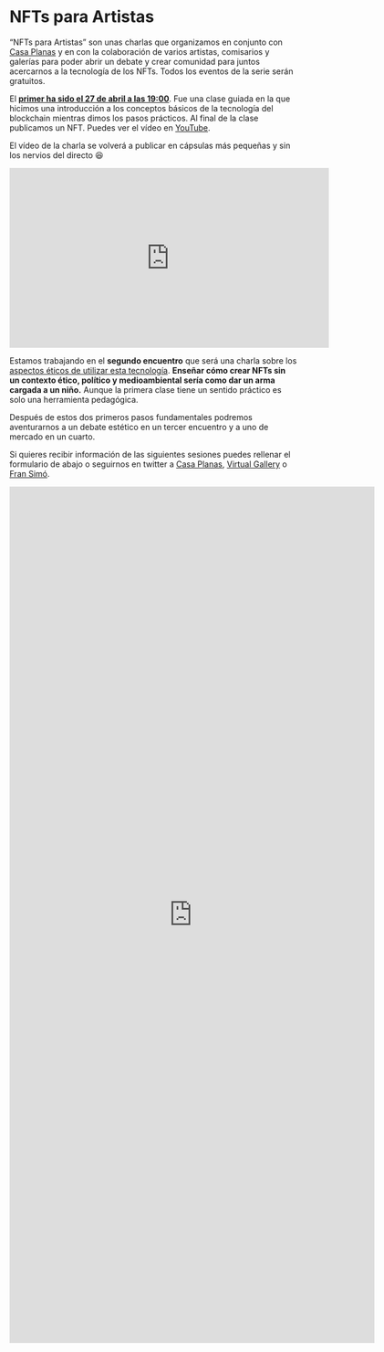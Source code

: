 # NFTs para Artistas

“NFTs para Artistas” son unas charlas que organizamos en conjunto con [Casa Planas](http://www.casaplanas.org/) y en con la colaboración de varios
artistas, comisarios y galerías para poder abrir un debate y crear comunidad para juntos acercarnos a la tecnología de
los NFTs. Todos los eventos de la serie serán gratuitos.

El [**primer ha sido el 27 de abril a las 19:00**](01_introduction/nft.md). Fue una clase guiada en la que hicimos una introducción a los conceptos básicos de la tecnología del blockchain mientras
dimos los pasos prácticos. Al final de la clase publicamos un NFT. Puedes ver el vídeo en [YouTube](https://youtu.be/eGfiO_E1uCA).

El vídeo de la charla se volverá a publicar en cápsulas más pequeñas y sin los nervios del directo :satisfied:

<iframe width="560" height="315" src="https://www.youtube.com/embed/eGfiO_E1uCA" title="YouTube video player" frameborder="0" allow="accelerometer; autoplay; clipboard-write; encrypted-media; gyroscope; picture-in-picture" allowfullscreen></iframe>


Estamos trabajando en el **segundo encuentro** que será una charla sobre los [aspectos éticos de utilizar esta
tecnología](02_ethics/index.md). **Enseñar cómo crear NFTs sin un contexto ético, político y medioambiental sería como dar un arma cargada a un
niño.** Aunque la primera clase tiene un sentido práctico es solo una herramienta pedagógica.

Después de estos dos primeros pasos fundamentales podremos aventurarnos a un debate estético en un tercer encuentro y a
uno de mercado en un cuarto.

Si quieres recibir información de las siguientes sesiones puedes rellenar el formulario de abajo o seguirnos en twitter a [Casa Planas](https://twitter.com/casa_planas), [Virtual Gallery](https://twitter.com/GalleryPalma) o [Fran Simó](https://twitter.com/fransimo).

<iframe src="https://docs.google.com/forms/d/e/1FAIpQLSd_bxVBjvO8S3cqo5yLr5j-iyFmF9a_DhuUjq062SuoktNiGw/viewform?embedded=true" width="640" height="1500" frameborder="0" marginheight="0" marginwidth="0">
Loading…</iframe>